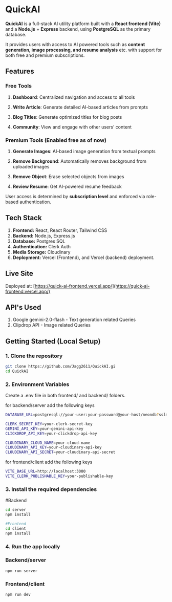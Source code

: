 # QuickAI

**QuickAI** is a full-stack AI utility platform built with a **React frontend (Vite)** and a **Node.js** + **Express** backend, using **PostgreSQL** as the primary database.

It provides users with access to AI powered tools such as **content generation, image processing, and resume analysis** etc. with support for both free and premium subscriptions.

## Features

### Free Tools

1. **Dashboard**: Centralized navigation and access to all tools

2. **Write Article**: Generate detailed AI-based articles from prompts

3. **Blog Titles**: Generate optimized titles for blog posts

4. **Community**: View and engage with other users’ content

### Premium Tools (Enabled free as of now)

1. **Generate Images**: AI-based image generation from textual prompts

2. **Remove Background**: Automatically removes background from uploaded images

3. **Remove Object**: Erase selected objects from images

4. **Review Resume**: Get AI-powered resume feedback
   

User access is determined by **subscription level** and enforced via role-based authentication.

## Tech Stack

1. **Frontend:** React, React Router, Tailwind CSS
2. **Backend:** Node.js, Express.js
3. **Database:** Postgres SQL
4. **Authentication:** Clerk Auth
5. **Media Storage:** Cloudinary
6. **Deployment:** Vercel (Frontend), and Vercel (backend) deployment.


## Live Site

Deployed at: [https://quick-ai-frontend.vercel.app/](https://quick-ai-frontend.vercel.app/)

## API's Used
1. Google gemini-2.0-flash - Text generation related Queries
2. Clipdrop API - Image related Queries

## Getting Started (Local Setup)

### 1. Clone the repository

```bash
git clone https://github.com/Jagg2611/QuickAI.gi
cd QuickAI

```
### 2. Environment Variables
Create a .env file in both frontend/ and backend/ folders.

for backend/server add the following keys
```bash
DATABASE_URL=postgresql://your-user:your-password@your-host/neondb?sslmode=require&channel_binding=require

CLERK_SECRET_KEY=your-clerk-secret-key
GEMINI_API_KEY=your-gemini-api-key
CLICKDROP_API_KEY=your-clickdrop-api-key

CLOUDINARY_CLOUD_NAME=your-cloud-name
CLOUDINARY_API_KEY=your-cloudinary-api-key
CLOUDINARY_API_SECRET=your-cloudinary-api-secret

```

for frontend/client add the following keys
```bash
VITE_BASE_URL=http://localhost:3000
VITE_CLERK_PUBLISHABLE_KEY=your-publishable-key
```


### 3. Install the required dependencies

#Backend
```bash
cd server
npm install
```

```bash
#Frontend
cd client 
npm install
```


### 4. Run the app locally

### Backend/server
```bash
npm run server
```

### Frontend/client
```bash
npm run dev
```


